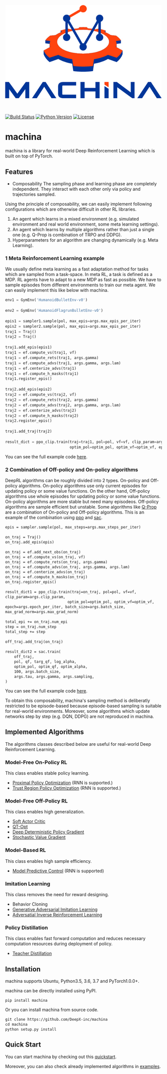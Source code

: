 <div align="center"><img src="assets/machina_logo.jpg" width="800"/></div>

<br />
<br />

[![Build Status](https://travis-ci.com/DeepX-inc/machina.svg?token=xZEqXwSaqc7xZ2saWZa2&branch=master)](https://travis-ci.com/DeepX-inc/machina)
[![Python Version](https://img.shields.io/pypi/pyversions/Django.svg)](https://github.com/DeepX-inc/machina)
[![License](https://img.shields.io/badge/license-MIT-blue.svg)](https://github.com/DeepX-inc/machina/blob/master/LICENSE)

# machina

machina is a library for real-world Deep Reinforcement Learning which is built on top of PyTorch.

## Features
+ Composability
  The sampling phase and learning phase are completely independent. They interact with each other only via policy and trajectories sampled.

Using the principle of composability, we can easily implement following configurations which are otherwise difficult in other RL libraries.
1. An agent which learns in a mixed environment (e.g. simulated environment and real world environment, some meta learning settings).
2. An agent which learns by multiple algorithms rather than just a single one (e.g. Q-Prop is combination of TRPO and DDPG).
3. Hyperparameters for an algorithm are changing dynamically (e.g. Meta Learning).

### 1 Meta Reinforcement Learning example
We usually define meta learning as a fast adaptation method for tasks which are sampled from a task-space.
In meta RL, a task is defined as a MDP.
RL agents have to adapt to a new MDP as fast as possible.
We have to sample episodes from different environments to train our meta agent.
We can easily implement this like below with machina.

```python:run_mixed_env.py
env1 = GymEnv('HumanoidBulletEnv-v0')

env2 = GymEnv('HumanoidFlagrunBulletEnv-v0')

epis1 = sampler1.sample(pol, max_epis=args.max_epis_per_iter)
epis2 = sampler2.sample(pol, max_epis=args.max_epis_per_iter)
traj1 = Traj()
traj2 = Traj()

traj1.add_epis(epis1)
traj1 = ef.compute_vs(traj1, vf)
traj1 = ef.compute_rets(traj1, args.gamma)
traj1 = ef.compute_advs(traj1, args.gamma, args.lam)
traj1 = ef.centerize_advs(traj1)
traj1 = ef.compute_h_masks(traj1)
traj1.register_epis()

traj2.add_epis(epis2)
traj2 = ef.compute_vs(traj2, vf)
traj2 = ef.compute_rets(traj2, args.gamma)
traj2 = ef.compute_advs(traj2, args.gamma, args.lam)
traj2 = ef.centerize_advs(traj2)
traj2 = ef.compute_h_masks(traj2)
traj2.register_epis()

traj1.add_traj(traj2)

result_dict = ppo_clip.train(traj=traj1, pol=pol, vf=vf, clip_param=args.clip_param,
                             optim_pol=optim_pol, optim_vf=optim_vf, epoch=args.epoch_per_iter, batch_size=args.batch_size, max_grad_norm=args.max_grad_norm)
```

You can see the full example code [here](https://github.com/DeepX-inc/machina/blob/master/example/run_mixed_env.py).

### 2 Combination of Off-policy and On-policy algorithms
DeepRL algorithms can be roughly divided into 2 types.
On-policy and Off-policy algorithms.
On-policy algorithms use only current episodes for updating policy or some value functions.
On the other hand, Off-policy algorithms use whole episodes for updating policy or some value functions.
On-policy algorithms are more stable but need many episodeos.
Off-policy algorithms are sample efficient but unstable.
Some algorithms like [Q-Prop](https://arxiv.org/abs/1611.02247) are a combination of On-policy and Off-policy algorithms.
This is an example of the combination using [ppo](https://arxiv.org/abs/1707.06347) and [sac](https://arxiv.org/abs/1801.01290).

```
epis = sampler.sample(pol, max_steps=args.max_steps_per_iter)

on_traj = Traj()
on_traj.add_epis(epis)

on_traj = ef.add_next_obs(on_traj)
on_traj = ef.compute_vs(on_traj, vf)
on_traj = ef.compute_rets(on_traj, args.gamma)
on_traj = ef.compute_advs(on_traj, args.gamma, args.lam)
on_traj = ef.centerize_advs(on_traj)
on_traj = ef.compute_h_masks(on_traj)
on_traj.register_epis()

result_dict1 = ppo_clip.train(traj=on_traj, pol=pol, vf=vf, clip_param=args.clip_param,
                            optim_pol=optim_pol, optim_vf=optim_vf, epoch=args.epoch_per_iter, batch_size=args.batch_size, max_grad_norm=args.max_grad_norm)

total_epi += on_traj.num_epi
step = on_traj.num_step
total_step += step

off_traj.add_traj(on_traj)

result_dict2 = sac.train(
    off_traj,
    pol, qf, targ_qf, log_alpha,
    optim_pol, optim_qf, optim_alpha,
    100, args.batch_size,
    args.tau, args.gamma, args.sampling,
)
```

You can see the full example code [here](https://github.com/DeepX-inc/machina/blob/master/example/run_ppo_sac.py).

To obtain this composability, machina's sampling method is deliberatly restricted to be episode-based because episode-based sampling is suitable for real-world environments. Moreover, some algorithms which update networks step by step (e.g. DQN, DDPG) are not reproduced in machina.


## Implemented Algorithms
The algorithms classes described below are useful for real-world Deep Reinforcement Learning.
### Model-Free On-Policy RL
This class enables stable policy learning.
+ [Proximal Policy Optimization](https://arxiv.org/abs/1707.06347) (RNN is supported.)
+ [Trust Region Policy Optimization](https://arxiv.org/abs/1502.05477) (RNN is supported.)
### Model-Free Off-Policy RL
This class enables high generalization.
+ [Soft Actor Critic](https://arxiv.org/abs/1801.01290)
+ [QT-Opt](https://arxiv.org/abs/1806.10293)
+ [Deep Deterministic Policy Gradient](https://arxiv.org/abs/1509.02971)
+ [Stochastic Value Gradient](https://arxiv.org/abs/1510.09142)
### Model-Based RL
This class enables high sample efficiency.
+ [Model Predictive Control](https://arxiv.org/abs/1708.02596) (RNN is supported)
### Imitation Learning
This class removes the need for reward designing.
+ Behavior Cloning
+ [Generative Adversarial Imitation Learning](https://arxiv.org/abs/1606.03476)
+ [Adversatial Inverse Reinforcement Learning](https://arxiv.org/abs/1710.11248)
### Policy Distillation
This class enables fast forward computation and reduces necessary computation resources during deployment of policy.
+ [Teacher Distillation](https://arxiv.org/abs/1902.02186)


## Installation

machina supports Ubuntu, Python3.5, 3.6, 3.7 and PyTorch1.0.0+.

machina can be directly installed using PyPI.
```
pip install machina
```

Or you can install machina from source code.
```
git clone https://github.com/DeepX-inc/machina
cd machina
python setup.py install
```

## Quick Start
You can start machina by checking out this [quickstart](https://github.com/DeepX-inc/machina/tree/master/example/quickstart).

Moreover, you can also check already implemented algorithms in [examples](https://github.com/DeepX-inc/machina/tree/master/example).


